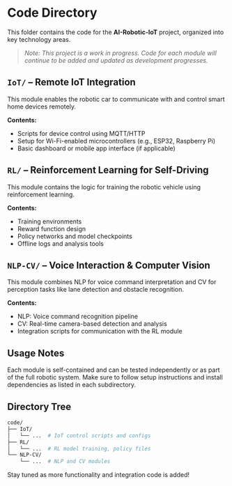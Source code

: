 # Code Directory

This folder contains the code for the **AI-Robotic-IoT** project, organized into key technology areas.

> *Note: This project is a work in progress. Code for each module will continue to be added and updated as development progresses.*

## `IoT/` – Remote IoT Integration

This module enables the robotic car to communicate with and control smart home devices remotely.

**Contents:**
- Scripts for device control using MQTT/HTTP
- Setup for Wi-Fi-enabled microcontrollers (e.g., ESP32, Raspberry Pi)
- Basic dashboard or mobile app interface (if applicable)

## `RL/` – Reinforcement Learning for Self-Driving

This module contains the logic for training the robotic vehicle using reinforcement learning.

**Contents:**
- Training environments
- Reward function design
- Policy networks and model checkpoints
- Offline logs and analysis tools

## `NLP-CV/` – Voice Interaction & Computer Vision

This module combines NLP for voice command interpretation and CV for perception tasks like lane detection and obstacle recognition.

**Contents:**
- NLP: Voice command recognition pipeline
- CV: Real-time camera-based detection and analysis
- Integration scripts for communication with the RL module

## Usage Notes

Each module is self-contained and can be tested independently or as part of the full robotic system. Make sure to follow setup instructions and install dependencies as listed in each subdirectory.

## Directory Tree

```bash
code/
├── IoT/
│   └── ...  # IoT control scripts and configs
├── RL/
│   └── ...  # RL model training, policy files
└── NLP-CV/
    └── ...  # NLP and CV modules
```

Stay tuned as more functionality and integration code is added!